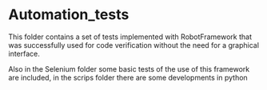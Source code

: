 # Automation_tests
This folder contains a set of tests implemented with RobotFramework that was successfully used for code verification without the need for a graphical interface.

Also in the Selenium folder some basic tests of the use of this framework are included, in the scrips folder there are some developments in python
